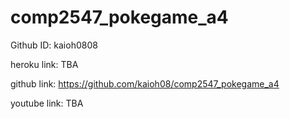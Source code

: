 # comp2547_pokegame_a4

Github ID: kaioh0808

heroku link: TBA

github link: https://github.com/kaioh08/comp2547_pokegame_a4

youtube link: TBA
